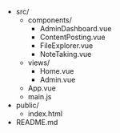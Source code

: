 - src/
  - components/
    - AdminDashboard.vue
    - ContentPosting.vue
    - FileExplorer.vue
    - NoteTaking.vue
  - views/
    - Home.vue
    - Admin.vue
  - App.vue
  - main.js
- public/
  - index.html
- README.md
